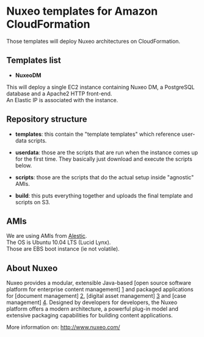 # Nuxeo templates for Amazon CloudFormation

Those templates will deploy Nuxeo architectures on CloudFormation.


## Templates list

- **NuxeoDM**

This will deploy a single EC2 instance containing Nuxeo DM, a PostgreSQL
database and a Apache2 HTTP front-end.  
An Elastic IP is associated with the instance.


## Repository structure

- **templates**: this contain the "template templates" which reference
  user-data scripts.

- **userdata**: those are the scripts that are run when the instance
  comes up for the first time.
  They basically just download and execute the scripts below.

- **scripts**: those are the scripts that do the actual setup inside
  "agnostic" AMIs.

- **build**: this puts everything together and uploads the final template
  and scripts on S3.


## AMIs

We are using AMIs from [Alestic](http://alestic.com/).  
The OS is Ubuntu 10.04 LTS (Lucid Lynx).  
Those are EBS boot instance (ie not volatile).

## About Nuxeo

Nuxeo provides a modular, extensible Java-based [open source software platform for enterprise content management] [1] and packaged applications for [document management] [2], [digital asset management] [3] and [case management] [4]. Designed by developers for developers, the Nuxeo platform offers a modern architecture, a powerful plug-in model and extensive packaging capabilities for building content applications.

[1]: http://www.nuxeo.com/en/products/ep
[2]: http://www.nuxeo.com/en/products/document-management
[3]: http://www.nuxeo.com/en/products/dam
[4]: http://www.nuxeo.com/en/products/case-management

More information on: <http://www.nuxeo.com/>

